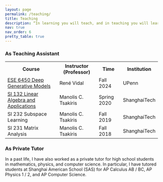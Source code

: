 ```yaml
---
layout: page
permalink: /teaching/
title: Teaching
description: “In learning you will teach, and in teaching you will learn.” – Phil Collins
nav: true
nav_order: 6
pretty_table: true
---
```


<!-- add a title: as teaching assistant -->
### As Teaching Assistant
<table class="table table-striped">
  <tr>
    <th>Course</th>
    <th>Instructor (Professor)</th>
    <th>Time</th>
    <th>Institution</th>
  </tr>
  <tr>
    <td><a href="https://vidal-lab.github.io/dgm/">ESE 6450 Deep Generative Models</a></td>
    <td>René Vidal</td>
    <td>Fall 2024</td>
    <td>UPenn</td>
  </tr>
  <tr>
    <td><a href="https://drive.google.com/file/d/1BO_3EupVeeKIZlrF3Wnz0vuIMIoJQMtV/view?usp=sharing">SI 132 Linear Algebra and Applications</a></td>
    <td>Manolis C. Tsakiris</td>
    <td>Spring 2020</td>
    <td>ShanghaiTech</td>
  </tr>
  <tr>
    <td>SI 232 Subspace Learning</td>
    <td>Manolis C. Tsakiris</td>
    <td>Fall 2019</td>
    <td>ShanghaiTech</td>
  </tr>
  <tr>
    <td>SI 231 Matrix Analysis</td>
    <td>Manolis C. Tsakiris</td>
    <td>Fall 2018</td>
    <td>ShanghaiTech</td>
  </tr>
</table>

### As Private Tutor
In a past life, I have also worked as a private tutor for high school students in mathematics, physics, and computer science. In particular, I have tutored students at Shanghai American School (SAS) for AP Calculus AB / BC, AP Physics 1 / 2, and AP Computer Science. 